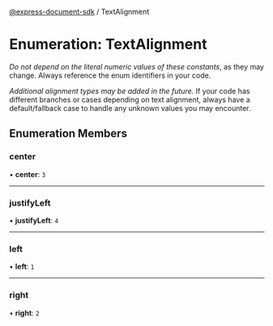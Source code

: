 [@express-document-sdk](../overview.md) / TextAlignment
# Enumeration: TextAlignment

<InlineAlert slots="text" variant="warning"/>

*Do not depend on the literal numeric values of these constants*, as they may change. Always reference the enum identifiers in your code.

<InlineAlert slots="text" variant="warning"/>

*Additional alignment types may be added in the future.* If your code has different branches or cases depending on text alignment,
always have a default/fallback case to handle any unknown values you may encounter.

## Enumeration Members

### center

• **center**: `3`

---

### justifyLeft

• **justifyLeft**: `4`

---

### left

• **left**: `1`

---

### right

• **right**: `2`
